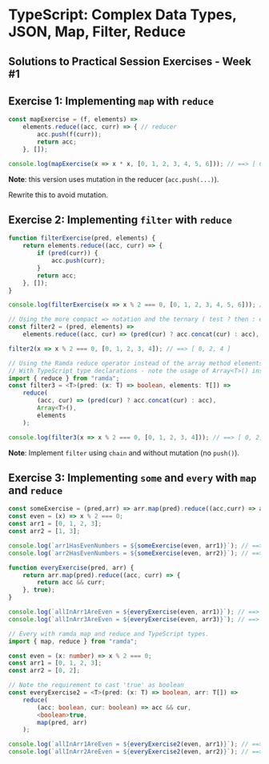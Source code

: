 # TypeScript: Complex Data Types, JSON, Map, Filter, Reduce

## Solutions to Practical Session Exercises - Week #1

## Exercise 1: Implementing `map` with `reduce`

```typescript
const mapExercise = (f, elements) =>
    elements.reduce((acc, curr) => { // reducer
        acc.push(f(curr));
        return acc;
    }, []);

console.log(mapExercise(x => x * x, [0, 1, 2, 3, 4, 5, 6])); // ==> [ 0, 1, 4, 9, 16, 25, 36 ]
```

**Note**: this version uses mutation in the reducer (`acc.push(...)`).

Rewrite this to avoid mutation.

## Exercise 2: Implementing `filter` with `reduce`

```typescript
function filterExercise(pred, elements) {
    return elements.reduce((acc, curr) => {
        if (pred(curr)) {
            acc.push(curr);
        }
        return acc;
    }, []);
}

console.log(filterExercise(x => x % 2 === 0, [0, 1, 2, 3, 4, 5, 6])); // ==> [ 0, 2, 4, 6 ]

// Using the more compact => notation and the ternary ( test ? then : else ) expression
const filter2 = (pred, elements) =>
    elements.reduce((acc, cur) => (pred(cur) ? acc.concat(cur) : acc), []);

filter2(x => x % 2 === 0, [0, 1, 2, 3, 4]); // ==> [ 0, 2, 4 ]

// Using the Ramda reduce operator instead of the array method elements.reduce()
// With TypeScript type declarations - note the usage of Array<T>() instead of [] to denote an empty array of type T[]
import { reduce } from "ramda";
const filter3 = <T>(pred: (x: T) => boolean, elements: T[]) =>
    reduce(
        (acc, cur) => (pred(cur) ? acc.concat(cur) : acc),
        Array<T>(),
        elements
    );

console.log(filter3(x => x % 2 === 0, [0, 1, 2, 3, 4])); // ==> [ 0, 2, 4 ]
```

**Note**: Implement `filter` using `chain` and without mutation (no `push()`).

## Exercise 3: Implementing `some` and `every` with `map` and `reduce`

```typescript
const someExercise = (pred,arr) => arr.map(pred).reduce((acc,curr) => acc || curr, false);
const even = (x) => x % 2 === 0;
const arr1 = [0, 1, 2, 3];
const arr2 = [1, 3];

console.log(`arr1HasEvenNumbers = ${someExercise(even, arr1)}`); // ==> arr1HasEvenNumbers = true
console.log(`arr2HasEvenNumbers = ${someExercise(even, arr2)}`); // ==> arr2HasEvenNumbers = false

function everyExercise(pred, arr) {
    return arr.map(pred).reduce((acc, curr) => {
        return acc && curr;
    }, true);
}

console.log(`allInArr1AreEven = ${everyExercise(even, arr1)}`); // ==> allInArr1AreEven = false
console.log(`allInArr3AreEven = ${everyExercise(even, arr3)}`); // ==> allInArr3AreEven = true

// Every with ramda map and reduce and TypeScript types.
import { map, reduce } from "ramda";

const even = (x: number) => x % 2 === 0;
const arr1 = [0, 1, 2, 3];
const arr2 = [0, 2];

// Note the requirement to cast 'true' as boolean
const everyExercise2 = <T>(pred: (x: T) => boolean, arr: T[]) =>
    reduce(
        (acc: boolean, cur: boolean) => acc && cur,
        <boolean>true,
        map(pred, arr)
    );

console.log(`allInArr1AreEven = ${everyExercise2(even, arr1)}`); // ==> allInArr1AreEven = false
console.log(`allInArr2AreEven = ${everyExercise2(even, arr2)}`); // ==> allInArr2AreEven = true
```
